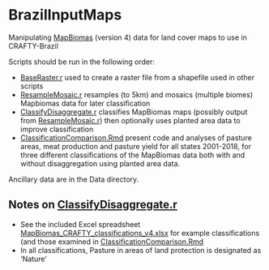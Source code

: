 # BrazilInputMaps

Manipulating [MapBiomas](https://mapbiomas.org/en/) (version 4) data for land cover maps to use in CRAFTY-Brazil

Scripts should be run in the following order:
- [BaseRaster.r](BaseRaster.r) used to create a raster file from a shapefile used in other scripts
- [ResampleMosaic.r](ResampleMosaic.r) resamples (to 5km) and mosaics (multiple biomes) Mapbiomas data for later classification
- [ClassifyDisaggregate.r](ClassifyDisaggregate.r) classifies MapBiomas maps (possibly output from [ResampleMosaic.r](ResampleMosaic.r)) then optionally uses planted area data to improve classification
- [ClassificationComparison.Rmd](ClassificationComparison.Rmd) present code and analyses of pasture areas, meat production and pasture yield for all states 2001-2018, for three different classifications of the MapBiomas data both with and without disaggregation using planted area data.

Ancillary data are in the Data directory. 

## Notes on [ClassifyDisaggregate.r](ClassifyDisaggregate.r)

- See the included Excel spreadsheet [MapBiomas_CRAFTY_classifications_v4.xlsx](Data/MapBiomas_CRAFTY_classifications_v4.xlsx) for example classifications (and those examined in [ClassificationComparison.Rmd](ClassificationComparison.Rmd)
- In all classifications, Pasture in areas of land protection is designated as ‘Nature’
